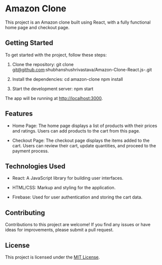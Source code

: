 # Amazon Clone

This project is an Amazon clone built using React, with a fully functional home page and checkout page.

## Getting Started

To get started with the project, follow these steps:

1. Clone the repository:
 git clone git@github.com:shubhanshushrivastava/Amazon-Clone-React.js-.git

2. Install the dependencies:
  cd amazon-clone
  npm install
  
  
3. Start the development server:
   npm start
   
   
The app will be running at [http://localhost:3000](http://localhost:3000).

## Features

- Home Page: The home page displays a list of products with their prices and ratings. Users can add products to the cart from this page.

- Checkout Page: The checkout page displays the items added to the cart. Users can review their cart, update quantities, and proceed to the payment process.

## Technologies Used

- React: A JavaScript library for building user interfaces.

- HTML/CSS: Markup and styling for the application.

- Firebase: Used for user authentication and storing the cart data.

## Contributing

Contributions to this project are welcome! If you find any issues or have ideas for improvements, please submit a pull request.

## License

This project is licensed under the [MIT License](LICENSE).







